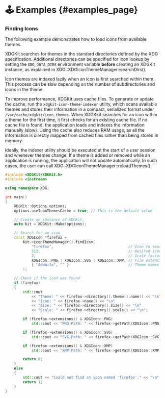 # 🕹️ Examples {#examples_page}

### Finding Icons

The following example demonstrates how to load icons from available themes.

XDGKit searches for themes in the standard directories defined by the XDG specification. Additional directories can be specified for icon lookup by setting the `XDG_DATA_DIRS` environment variable **before** creating an XDGKit instance, as explained in XDG::XDGIconThemeManager::searchDirs().

Icon themes are indexed lazily when an icon is first searched within them. This process can be slow depending on the number of subdirectories and icons in the theme.

To improve performance, XDGKit uses cache files. To generate or update the cache, run the `xdgkit-icon-theme-indexer` utility, which scans available themes and stores their information in a compact, serialized format under `/var/cache/xdgkit/icon_themes`. 
When XDGKkit searches for an icon within a theme for the first time, it first checks for an existing cache file. If no cache file is found, the application loads and indexes the information manually (slow). Using the cache also reduces RAM usage, as all the information is directly mapped from cached files rather than being stored in memory.

Ideally, the indexer utility should be executed at the start of a user session and whenever themes change. If a theme is added or removed while an application is running, the application will not update automatically. In such cases, the user can call XDG::XDGIconThemeManager::reloadThemes().

```cpp
#include <XDGKit/XDGKit.h>
#include <iostream>

using namespace XDG;

int main()
{
    XDGKit::Options options;
    options.useIconThemesCache = true; // This is the default value

    // Create an instance of XDGKit.
    auto kit = XDGKit::Make(options);

    // Search for an icon
    const XDGIcon *firefox =
        kit->iconThemeManager().findIcon(
            "firefox",                                  // Icon to search for
            512,                                        // Desired icon size (unscaled)
            2,                                          // Scale factor
            XDGIcon::PNG | XDGIcon::SVG | XDGIcon::XMP, // File extensions to consider
            { "Adwaita", "" }                           // Theme names to search in order, "" as wildcard for all themes
        );

    // Check if the icon was found
    if (firefox)
    {
        std::cout
            << "Theme: " << firefox->directory().theme().name() << "\n"
            << "Icon: " << firefox->name() << "\n"
            << "Size: " << firefox->directory().size() << "\n"
            << "Scale: " << firefox->directory().scale() << "\n";

        if (firefox->extensions() & XDGIcon::PNG)
            std::cout << "PNG Path: " << firefox->getPath(XDGIcon::PNG) << "\n";

        if (firefox->extensions() & XDGIcon::SVG)
            std::cout << "SVG Path: " << firefox->getPath(XDGIcon::SVG) << "\n";

        if (firefox->extensions() & XDGIcon::XMP)
            std::cout << "XMP Path: " << firefox->getPath(XDGIcon::XMP) << "\n";

        return 0;
    }
    else
    {
        std::cout << "Could not find an icon named 'firefox'." << "\n";
        return 1;
    }
}
```
